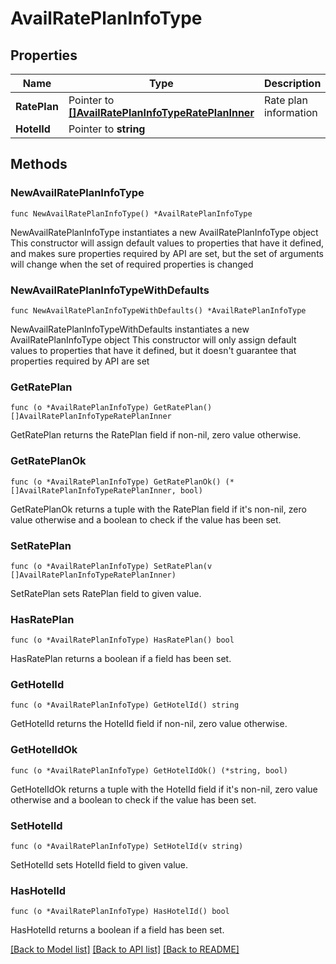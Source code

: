 # AvailRatePlanInfoType

## Properties

Name | Type | Description | Notes
------------ | ------------- | ------------- | -------------
**RatePlan** | Pointer to [**[]AvailRatePlanInfoTypeRatePlanInner**](AvailRatePlanInfoTypeRatePlanInner.md) | Rate plan information | [optional] 
**HotelId** | Pointer to **string** |  | [optional] 

## Methods

### NewAvailRatePlanInfoType

`func NewAvailRatePlanInfoType() *AvailRatePlanInfoType`

NewAvailRatePlanInfoType instantiates a new AvailRatePlanInfoType object
This constructor will assign default values to properties that have it defined,
and makes sure properties required by API are set, but the set of arguments
will change when the set of required properties is changed

### NewAvailRatePlanInfoTypeWithDefaults

`func NewAvailRatePlanInfoTypeWithDefaults() *AvailRatePlanInfoType`

NewAvailRatePlanInfoTypeWithDefaults instantiates a new AvailRatePlanInfoType object
This constructor will only assign default values to properties that have it defined,
but it doesn't guarantee that properties required by API are set

### GetRatePlan

`func (o *AvailRatePlanInfoType) GetRatePlan() []AvailRatePlanInfoTypeRatePlanInner`

GetRatePlan returns the RatePlan field if non-nil, zero value otherwise.

### GetRatePlanOk

`func (o *AvailRatePlanInfoType) GetRatePlanOk() (*[]AvailRatePlanInfoTypeRatePlanInner, bool)`

GetRatePlanOk returns a tuple with the RatePlan field if it's non-nil, zero value otherwise
and a boolean to check if the value has been set.

### SetRatePlan

`func (o *AvailRatePlanInfoType) SetRatePlan(v []AvailRatePlanInfoTypeRatePlanInner)`

SetRatePlan sets RatePlan field to given value.

### HasRatePlan

`func (o *AvailRatePlanInfoType) HasRatePlan() bool`

HasRatePlan returns a boolean if a field has been set.

### GetHotelId

`func (o *AvailRatePlanInfoType) GetHotelId() string`

GetHotelId returns the HotelId field if non-nil, zero value otherwise.

### GetHotelIdOk

`func (o *AvailRatePlanInfoType) GetHotelIdOk() (*string, bool)`

GetHotelIdOk returns a tuple with the HotelId field if it's non-nil, zero value otherwise
and a boolean to check if the value has been set.

### SetHotelId

`func (o *AvailRatePlanInfoType) SetHotelId(v string)`

SetHotelId sets HotelId field to given value.

### HasHotelId

`func (o *AvailRatePlanInfoType) HasHotelId() bool`

HasHotelId returns a boolean if a field has been set.


[[Back to Model list]](../README.md#documentation-for-models) [[Back to API list]](../README.md#documentation-for-api-endpoints) [[Back to README]](../README.md)


